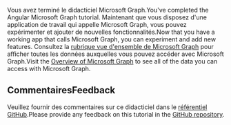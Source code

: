 <!-- markdownlint-disable MD002 MD041 -->

<span data-ttu-id="6f81e-101">Vous avez terminé le didacticiel Microsoft Graph.</span><span class="sxs-lookup"><span data-stu-id="6f81e-101">You've completed the Angular Microsoft Graph tutorial.</span></span> <span data-ttu-id="6f81e-102">Maintenant que vous disposez d'une application de travail qui appelle Microsoft Graph, vous pouvez expérimenter et ajouter de nouvelles fonctionnalités.</span><span class="sxs-lookup"><span data-stu-id="6f81e-102">Now that you have a working app that calls Microsoft Graph, you can experiment and add new features.</span></span> <span data-ttu-id="6f81e-103">Consultez la [rubrique vue d'ensemble de Microsoft Graph](/graph/overview) pour afficher toutes les données auxquelles vous pouvez accéder avec Microsoft Graph.</span><span class="sxs-lookup"><span data-stu-id="6f81e-103">Visit the [Overview of Microsoft Graph](/graph/overview) to see all of the data you can access with Microsoft Graph.</span></span>

## <a name="feedback"></a><span data-ttu-id="6f81e-104">Commentaires</span><span class="sxs-lookup"><span data-stu-id="6f81e-104">Feedback</span></span>

<span data-ttu-id="6f81e-105">Veuillez fournir des commentaires sur ce didacticiel dans le [référentiel GitHub](https://github.com/microsoftgraph/msgraph-training-angularspa).</span><span class="sxs-lookup"><span data-stu-id="6f81e-105">Please provide any feedback on this tutorial in the [GitHub repository](https://github.com/microsoftgraph/msgraph-training-angularspa).</span></span>